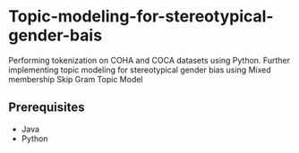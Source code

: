 # Topic-modeling-for-stereotypical-gender-bais
Performing tokenization on COHA and COCA datasets using Python. Further implementing topic modeling for stereotypical gender bias using Mixed membership Skip Gram Topic Model

## Prerequisites
* Java
* Python
